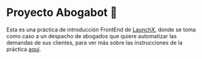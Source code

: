 # Proyecto Abogabot 🤖

Esta es una práctica de introducción FrontEnd de [LaunchX](https://github.com/LaunchX-InnovaccionVirtual), donde se toma como caso a un despacho de abogados que quiere automatizar las demandas de sus clientes, para ver más sobre las instrucciones de la práctica [aquí](https://github.com/LaunchX-InnovaccionVirtual/FrontEnd-Mision/tree/main/01%20-%20INTRO/practicas).